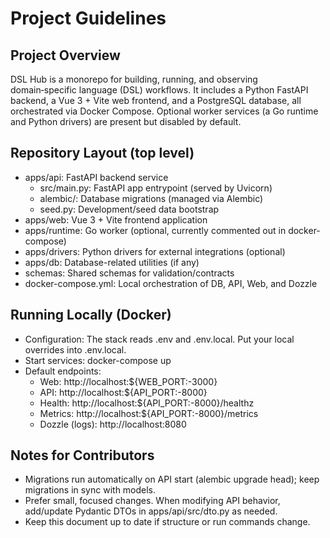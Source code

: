# Project Guidelines

## Project Overview
DSL Hub is a monorepo for building, running, and observing domain‑specific language (DSL) workflows. It includes a Python FastAPI backend, a Vue 3 + Vite web frontend, and a PostgreSQL database, all orchestrated via Docker Compose. Optional worker services (a Go runtime and Python drivers) are present but disabled by default.

## Repository Layout (top level)
- apps/api: FastAPI backend service
  - src/main.py: FastAPI app entrypoint (served by Uvicorn)
  - alembic/: Database migrations (managed via Alembic)
  - seed.py: Development/seed data bootstrap
- apps/web: Vue 3 + Vite frontend application
- apps/runtime: Go worker (optional, currently commented out in docker-compose)
- apps/drivers: Python drivers for external integrations (optional)
- apps/db: Database-related utilities (if any)
- schemas: Shared schemas for validation/contracts
- docker-compose.yml: Local orchestration of DB, API, Web, and Dozzle

## Running Locally (Docker)
- Configuration: The stack reads .env and .env.local. Put your local overrides into .env.local.
- Start services: docker-compose up
- Default endpoints:
  - Web: http://localhost:${WEB_PORT:-3000}
  - API: http://localhost:${API_PORT:-8000}
  - Health: http://localhost:${API_PORT:-8000}/healthz
  - Metrics: http://localhost:${API_PORT:-8000}/metrics
  - Dozzle (logs): http://localhost:8080

## Notes for Contributors
- Migrations run automatically on API start (alembic upgrade head); keep migrations in sync with models.
- Prefer small, focused changes. When modifying API behavior, add/update Pydantic DTOs in apps/api/src/dto.py as needed.
- Keep this document up to date if structure or run commands change.

